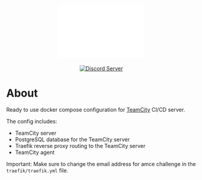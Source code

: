 <p align="center">
    <br />
    <a href="https://rapier.tabitabi.dev">
        <img src="../../../assets/wordmark.svg" alt="WordMark" width="230" />
    </a>
    <br />
    <br />
    <a href="https://discord.gg/wKumgdQrWy">
        <img src="https://img.shields.io/discord/1139991588324507708?color=5865F2&logo=discord&label=Discord" alt="Discord Server" />
    </a>
</p>

# About

Ready to use docker compose configuration for [TeamCity](https://www.jetbrains.com/teamcity/) CI/CD server.

The config includes:
- TeamCity server
- PostgreSQL database for the TeamCity server
- Traefik reverse proxy routing to the TeamCity server
- TeamCity agent

Important: Make sure to change the email address for amce challenge in the `traefik/traefik.yml` file.